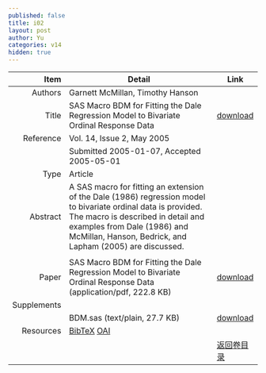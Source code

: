 ```yaml
---
published: false
title: i02
layout: post
author: Yu
categories: v14
hidden: true
---
```


| Item | Detail | Link |
|---:|---|---|
| Authors | Garnett McMillan, Timothy Hanson| |
| Title |SAS Macro BDM for Fitting the Dale Regression Model to Bivariate Ordinal Response Data | [download](http://www.jstatsoft.org/v14/i02/paper) |
| Reference |Vol. 14, Issue 2, May 2005 | |
| | Submitted 2005-01-07, Accepted 2005-05-01| | 
| Type | Article| |
| Abstract | A SAS macro for fitting an extension of the Dale (1986) regression model to bivariate ordinal data is provided. The macro is described in detail and examples from Dale (1986) and McMillan, Hanson, Bedrick, and Lapham (2005) are discussed. | |
 | |
| Paper | SAS Macro BDM for Fitting the Dale Regression Model to Bivariate Ordinal Response Data  (application/pdf, 222.8 KB)| [download](http://www.jstatsoft.org/v14/i02/paper) |
| Supplements | | |
| |BDM.sas  (text/plain, 27.7 KB)|  [download](http://www.jstatsoft.org/v14/i02/supp/1) |
| Resources | [BibTeX](http://www.jstatsoft.org/v14/i02/bibtex) [OAI](http://www.jstatsoft.org/oai?verb=GetRecord&identifier=oai.jstatsoft/v14/i02&prefix=oai_dc)| |
| |  | [返回卷目录]({{site.baseurl}}/volume/v14.html) |